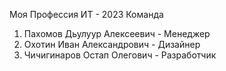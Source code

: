 Моя Профессия ИТ - 2023
Команда 
1. Пахомов Дьулуур Алексеевич - Менеджер
2. Охотин Иван Александрович  - Дизайнер
3. Чичигинаров Остап Олегович - Разработчик
